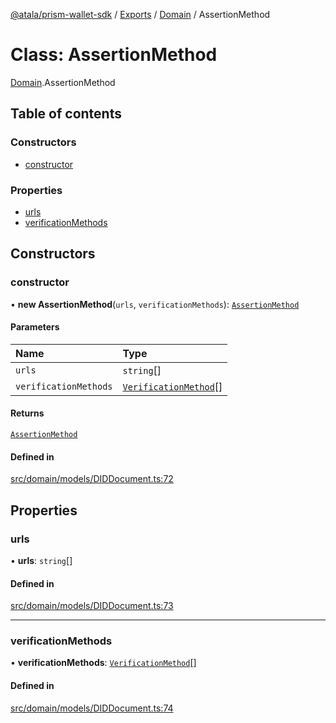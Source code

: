 [@atala/prism-wallet-sdk](../README.md) / [Exports](../modules.md) / [Domain](../modules/Domain.md) / AssertionMethod

# Class: AssertionMethod

[Domain](../modules/Domain.md).AssertionMethod

## Table of contents

### Constructors

- [constructor](Domain.AssertionMethod.md#constructor)

### Properties

- [urls](Domain.AssertionMethod.md#urls)
- [verificationMethods](Domain.AssertionMethod.md#verificationmethods)

## Constructors

### constructor

• **new AssertionMethod**(`urls`, `verificationMethods`): [`AssertionMethod`](Domain.AssertionMethod.md)

#### Parameters

| Name | Type |
| :------ | :------ |
| `urls` | `string`[] |
| `verificationMethods` | [`VerificationMethod`](Domain.VerificationMethod.md)[] |

#### Returns

[`AssertionMethod`](Domain.AssertionMethod.md)

#### Defined in

[src/domain/models/DIDDocument.ts:72](https://github.com/hyperledger/identus-edge-agent-sdk-ts/blob/2cdbf1ede368164be3dd56f3e362e76e94d48b48/src/domain/models/DIDDocument.ts#L72)

## Properties

### urls

• **urls**: `string`[]

#### Defined in

[src/domain/models/DIDDocument.ts:73](https://github.com/hyperledger/identus-edge-agent-sdk-ts/blob/2cdbf1ede368164be3dd56f3e362e76e94d48b48/src/domain/models/DIDDocument.ts#L73)

___

### verificationMethods

• **verificationMethods**: [`VerificationMethod`](Domain.VerificationMethod.md)[]

#### Defined in

[src/domain/models/DIDDocument.ts:74](https://github.com/hyperledger/identus-edge-agent-sdk-ts/blob/2cdbf1ede368164be3dd56f3e362e76e94d48b48/src/domain/models/DIDDocument.ts#L74)
